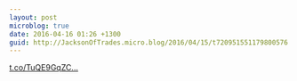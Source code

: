 ```yaml
---
layout: post
microblog: true
date: 2016-04-16 01:26 +1300
guid: http://JacksonOfTrades.micro.blog/2016/04/15/t720951551179800576.html
---
```

[t.co/TuQE9GqZC...](https://t.co/TuQE9GqZCA)
